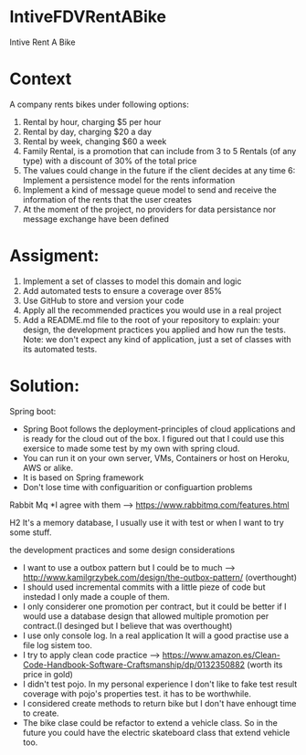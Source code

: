 # IntiveFDVRentABike
Intive Rent A Bike


# Context
A company rents bikes under following options:
1. Rental by hour, charging $5 per hour
2. Rental by day, charging $20 a day
3. Rental by week, changing $60 a week
4. Family Rental, is a promotion that can include from 3 to 5 Rentals (of any type) with a discount
of 30% of the total price
5. The values could change in the future if the client decides at any time
6: Implement a persistence model for the rents information
7. Implement a kind of message queue model to send and receive the information of the rents that the user creates
8. At the moment of the project, no providers for data persistance nor message exchange have been defined

# Assigment:
1. Implement a set of classes to model this domain and logic
2. Add automated tests to ensure a coverage over 85%
3. Use GitHub to store and version your code
4. Apply all the recommended practices you would use in a real project
5. Add a README.md file to the root of your repository to explain: your design, the development
practices you applied and how run the tests.
Note: we don't expect any kind of application, just a set of classes with its automated tests.






# Solution:

Spring boot:
* Spring Boot follows the deployment-principles of cloud applications and is ready for the cloud out of the box. I figured out that I could use this exersice to made some test by my own with spring cloud.
* You can run it on your own server, VMs, Containers or host on Heroku, AWS or alike.
* It is based on Spring framework
* Don't lose time with configuarition or configuartion problems

Rabbit Mq
*I agree with them --> https://www.rabbitmq.com/features.html

H2
It's a memory database, I usually use it with test or when I want to try some stuff.



the development practices and some design considerations
* I want to use a outbox pattern but I could be to much --> http://www.kamilgrzybek.com/design/the-outbox-pattern/ (overthought)
* I should used incremental commits with a little pieze of code but instedad I only made a couple of them. 
* I only considerer  one promotion per contract, but it could be better if I would use a database design that allowed multiple promotion per contract.(I desinged but I believe that was overthought)
* I use only console log. In a real application It will a good practise use a file log sistem too.
* I try to apply clean code practice --> https://www.amazon.es/Clean-Code-Handbook-Software-Craftsmanship/dp/0132350882 (worth its price in gold) 
* I didn't test pojo. In my personal experience I don't like to fake test result coverage with pojo's properties test. it has to be worthwhile.
* I considered create methods to return bike but I don't have enhougt time to create.
* The bike clase could be refactor to extend a vehicle class. So in the future you could have the electric skateboard class that extend vehicle too.
 




